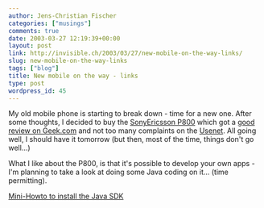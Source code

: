 ```yaml
---
author: Jens-Christian Fischer
categories: ["musings"]
comments: true
date: 2003-03-27 12:19:39+00:00
layout: post
link: http://invisible.ch/2003/03/27/new-mobile-on-the-way-links/
slug: new-mobile-on-the-way-links
tags: ["blog"]
title: New mobile on the way - links
type: post
wordpress_id: 45
---
```


My old mobile phone is starting to break down - time for a new one. After some thoughts, I decided to buy the [SonyEricsson P800](http://www.sonyericsson.com/ch/spg.jsp?page=start) which got a [good review on Geek.com](http://www.geek.com/hwswrev/pda/p800/index.htm) and not too many complaints on the [Usenet](http://groups.google.com/groups?hl=en&lr=&ie=UTF-8&oe=utf-8&q=p800&btnG=Google+Search&meta=group%3Dalt.cellular.ericsson). All going well, I should have it tomorrow (but then, most of the time, things don't go well...)

What I like about the P800, is that it's possible to develop your own apps - I'm planning to take a look at doing some Java coding on it... (time permitting). 

[Mini-Howto to install the Java SDK](http://www.kajetan.nu/docs/SymbianSDK.html)

